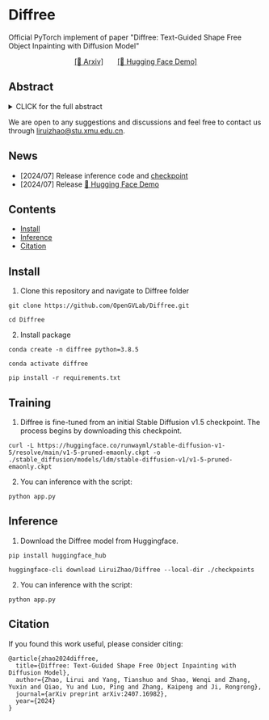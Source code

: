 # Diffree
Official PyTorch implement of paper "Diffree: Text-Guided Shape Free Object Inpainting with Diffusion Model"

<p align="center">
  <a href="https://arxiv.org/pdf/2407.16982"><u>[📜 Arxiv]</u></a>
  &nbsp;&nbsp;&nbsp;&nbsp;&nbsp;
  <a href="https://huggingface.co/spaces/LiruiZhao/Diffree"><u>[🤗 Hugging Face Demo]</u></a>
</p>

## Abstract

<details><summary>CLICK for the full abstract</summary>

> This paper addresses an important problem of object addition for images with only text guidance. It is challenging because the new object must be integrated seamlessly into the image with consistent visual context, such as lighting, texture, and spatial location. While existing text-guided image inpainting methods can add objects, they either fail to preserve the background consistency or involve cumbersome human intervention in specifying bounding boxes or user-scribbled masks. To tackle this challenge, we introduce Diffree, a Text-to-Image (T2I) model that facilitates text-guided object addition with only text control. To this end, we curate OABench, an exquisite synthetic dataset by removing objects with advanced image inpainting techniques. OABench comprises 74K real-world tuples of an original image, an inpainted image with the object removed, an object mask, and object descriptions. Trained on OABench using the Stable Diffusion model with an additional mask prediction module, Diffree uniquely predicts the position of the new object and achieves object addition with guidance from only text. Extensive experiments demonstrate that Diffree excels in adding new objects with a high success rate while maintaining background consistency, spatial appropriateness, and object relevance and quality.
> </details>

We are open to any suggestions and discussions and feel free to contact us through [liruizhao@stu.xmu.edu.cn](mailto:liruizhao@stu.xmu.edu.cn).

## News
- [2024/07] Release inference code and <a href="https://huggingface.co/LiruiZhao/Diffree">checkpoint</a>
- [2024/07] Release <a href="https://huggingface.co/spaces/LiruiZhao/Diffree">🤗 Hugging Face Demo</a>

## Contents
- [Install](#install)
- [Inference](#inference)
- [Citation](#citation)

## Install
1. Clone this repository and navigate to Diffree folder
```
git clone https://github.com/OpenGVLab/Diffree.git

cd Diffree
```

2. Install package
```
conda create -n diffree python=3.8.5

conda activate diffree

pip install -r requirements.txt
```

## Training

1. Diffree is fine-tuned from an initial Stable Diffusion v1.5 checkpoint. The process begins by downloading this checkpoint.
```
curl -L https://huggingface.co/runwayml/stable-diffusion-v1-5/resolve/main/v1-5-pruned-emaonly.ckpt -o ./stable_diffusion/models/ldm/stable-diffusion-v1/v1-5-pruned-emaonly.ckpt
```

2. You can inference with the script:

```
python app.py
```

## Inference

1. Download the Diffree model from Huggingface.
```
pip install huggingface_hub

huggingface-cli download LiruiZhao/Diffree --local-dir ./checkpoints
```

2. You can inference with the script:

```
python app.py
```


## Citation
If you found this work useful, please consider citing:
```
@article{zhao2024diffree,
  title={Diffree: Text-Guided Shape Free Object Inpainting with Diffusion Model},
  author={Zhao, Lirui and Yang, Tianshuo and Shao, Wenqi and Zhang, Yuxin and Qiao, Yu and Luo, Ping and Zhang, Kaipeng and Ji, Rongrong},
  journal={arXiv preprint arXiv:2407.16982},
  year={2024}
}
```
